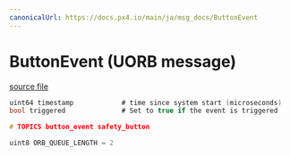 ```yaml
---
canonicalUrl: https://docs.px4.io/main/ja/msg_docs/ButtonEvent
---
```


# ButtonEvent (UORB message)



[source file](https://github.com/PX4/PX4-Autopilot/blob/release/1.14/msg/ButtonEvent.msg)

```c
uint64 timestamp            # time since system start (microseconds)
bool triggered              # Set to true if the event is triggered

# TOPICS button_event safety_button

uint8 ORB_QUEUE_LENGTH = 2

```
